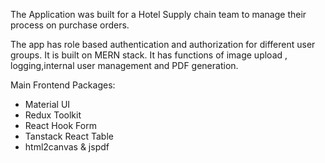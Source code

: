 The Application was built for a Hotel Supply chain team to manage their process on purchase orders. 

The app has role based authentication and authorization for different user groups. 
It is built on MERN stack. 
It has functions of image upload , logging,internal user management and PDF generation. 

Main Frontend Packages:

* Material UI
* Redux Toolkit
* React Hook Form
* Tanstack React Table
* html2canvas & jspdf





